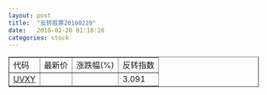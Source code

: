 ```yaml
---
layout: post
title:  "反转股票20160220"
date:   2016-02-20 01:18:28
categories: stock
---
```


<script type="text/javascript">
var stockList = []
stockList.push('gb_uvxy');
</script>

<table border="1">
 <tr>
 <td>代码</td>
  <td>最新价</td>
  <td>涨跌幅(%)</td>
 <td>反转指数</td>
</tr>
  <tr id="uvxy"><td><a href="http://stock.finance.sina.com.cn/usstock/quotes/UVXY.html" target="_blank">UVXY</a></td><td></td><td></td><td>3.091</td></tr>
</table>
